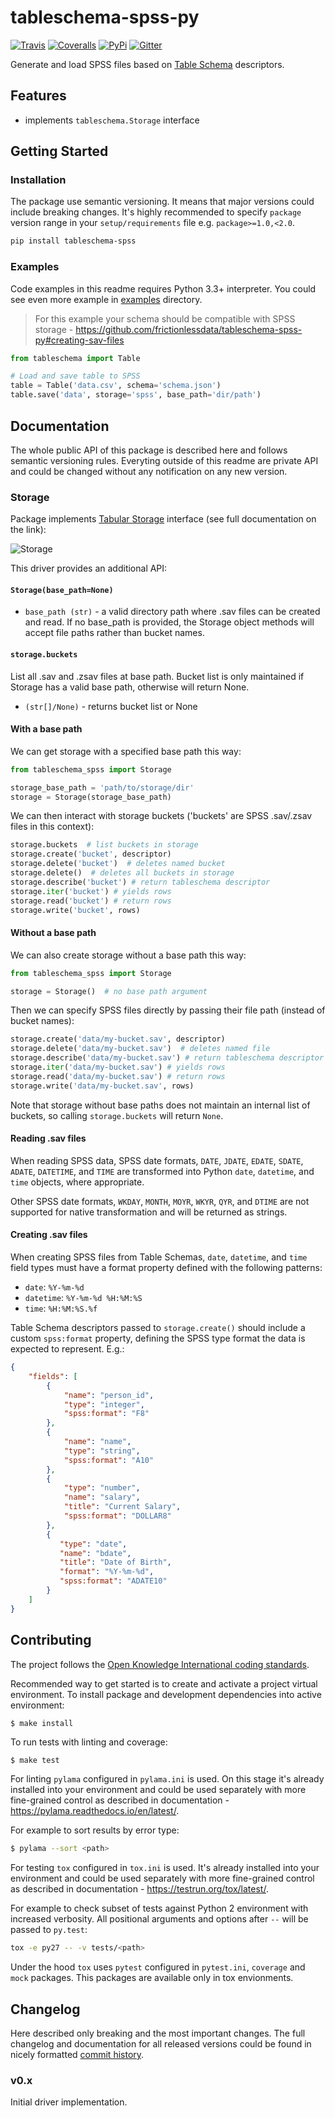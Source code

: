 # tableschema-spss-py

[![Travis](https://img.shields.io/travis/frictionlessdata/tableschema-spss-py/master.svg)](https://travis-ci.org/frictionlessdata/tableschema-spss-py)
[![Coveralls](http://img.shields.io/coveralls/frictionlessdata/tableschema-spss-py/master.svg)](https://coveralls.io/r/frictionlessdata/tableschema-spss-py?branch=master)
[![PyPi](https://img.shields.io/pypi/v/tableschema-spss.svg)](https://pypi.python.org/pypi/tableschema-spss)
[![Gitter](https://img.shields.io/gitter/room/frictionlessdata/chat.svg)](https://gitter.im/frictionlessdata/chat)

Generate and load SPSS files based on [Table Schema](http://specs.frictionlessdata.io/table-schema/) descriptors.

## Features

- implements `tableschema.Storage` interface

## Getting Started

### Installation

The package use semantic versioning. It means that major versions  could include breaking changes. It's highly recommended to specify `package` version range in your `setup/requirements` file e.g. `package>=1.0,<2.0`.

```bash
pip install tableschema-spss
```

### Examples

Code examples in this readme requires Python 3.3+ interpreter. You could see even more example in [examples](https://github.com/frictionlessdata/tableschema-spss-py/tree/master/examples) directory.

> For this example your schema should be compatible with SPSS storage - https://github.com/frictionlessdata/tableschema-spss-py#creating-sav-files

```python
from tableschema import Table

# Load and save table to SPSS
table = Table('data.csv', schema='schema.json')
table.save('data', storage='spss', base_path='dir/path')
```

## Documentation

The whole public API of this package is described here and follows semantic versioning rules. Everyting outside of this readme are private API and could be changed without any notification on any new version.

### Storage

Package implements [Tabular Storage](https://github.com/frictionlessdata/tableschema-py#storage) interface (see full documentation on the link):

![Storage](https://i.imgur.com/RQgrxqp.png)

This driver provides an additional API:

#### `Storage(base_path=None)`

- `base_path (str)` - a valid directory path where .sav files can be created and read. If no base_path is provided, the Storage object methods will accept file paths rather than bucket names.

#### `storage.buckets`

List all .sav and .zsav files at base path. Bucket list is only maintained if Storage has a valid base path, otherwise will return None.

- `(str[]/None)` - returns bucket list or None

#### With a base path

We can get storage with a specified base path this way:

```python
from tableschema_spss import Storage

storage_base_path = 'path/to/storage/dir'
storage = Storage(storage_base_path)
```

We can then interact with storage buckets ('buckets' are SPSS .sav/.zsav files in this context):

```python
storage.buckets  # list buckets in storage
storage.create('bucket', descriptor)
storage.delete('bucket')  # deletes named bucket
storage.delete()  # deletes all buckets in storage
storage.describe('bucket') # return tableschema descriptor
storage.iter('bucket') # yields rows
storage.read('bucket') # return rows
storage.write('bucket', rows)
```

#### Without a base path

We can also create storage without a base path this way:

```python
from tableschema_spss import Storage

storage = Storage()  # no base path argument
```

Then we can specify SPSS files directly by passing their file path (instead of bucket names):

```python
storage.create('data/my-bucket.sav', descriptor)
storage.delete('data/my-bucket.sav')  # deletes named file
storage.describe('data/my-bucket.sav') # return tableschema descriptor
storage.iter('data/my-bucket.sav') # yields rows
storage.read('data/my-bucket.sav') # return rows
storage.write('data/my-bucket.sav', rows)
```

Note that storage without base paths does not maintain an internal list of buckets, so calling `storage.buckets` will return `None`.

#### Reading .sav files

When reading SPSS data, SPSS date formats, `DATE`, `JDATE`, `EDATE`, `SDATE`, `ADATE`, `DATETIME`, and `TIME` are transformed into Python `date`, `datetime`, and `time` objects, where appropriate.

Other SPSS date formats, `WKDAY`, `MONTH`, `MOYR`, `WKYR`, `QYR`, and `DTIME` are not supported for native transformation and will be returned as strings.

#### Creating .sav files

When creating SPSS files from Table Schemas, `date`, `datetime`, and `time` field types must have a format property defined with the following patterns:

- `date`: `%Y-%m-%d`
- `datetime`: `%Y-%m-%d %H:%M:%S`
- `time`: `%H:%M:%S.%f`

Table Schema descriptors passed to `storage.create()` should include a custom `spss:format` property, defining the SPSS type format the data is expected to represent. E.g.:

```json
{
    "fields": [
        {
            "name": "person_id",
            "type": "integer",
            "spss:format": "F8"
        },
        {
            "name": "name",
            "type": "string",
            "spss:format": "A10"
        },
        {
            "type": "number",
            "name": "salary",
            "title": "Current Salary",
            "spss:format": "DOLLAR8"
        },
        {
           "type": "date",
           "name": "bdate",
           "title": "Date of Birth",
           "format": "%Y-%m-%d",
           "spss:format": "ADATE10"
        }
    ]
}
```

## Contributing

The project follows the [Open Knowledge International coding standards](https://github.com/okfn/coding-standards).

Recommended way to get started is to create and activate a project virtual environment.
To install package and development dependencies into active environment:

```
$ make install
```

To run tests with linting and coverage:

```bash
$ make test
```

For linting `pylama` configured in `pylama.ini` is used. On this stage it's already
installed into your environment and could be used separately with more fine-grained control
as described in documentation - https://pylama.readthedocs.io/en/latest/.

For example to sort results by error type:

```bash
$ pylama --sort <path>
```

For testing `tox` configured in `tox.ini` is used.
It's already installed into your environment and could be used separately with more fine-grained control as described in documentation - https://testrun.org/tox/latest/.

For example to check subset of tests against Python 2 environment with increased verbosity.
All positional arguments and options after `--` will be passed to `py.test`:

```bash
tox -e py27 -- -v tests/<path>
```

Under the hood `tox` uses `pytest` configured in `pytest.ini`, `coverage`
and `mock` packages. This packages are available only in tox envionments.

## Changelog

Here described only breaking and the most important changes. The full changelog and documentation for all released versions could be found in nicely formatted [commit history](https://github.com/frictionlessdata/tableschema-spss-py/commits/master).

### v0.x

Initial driver implementation.
